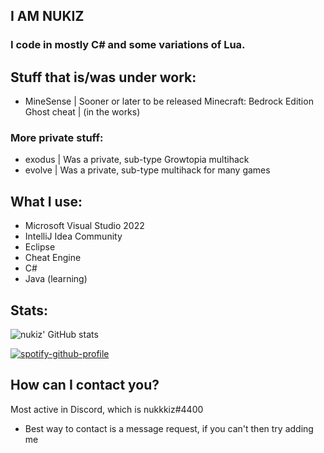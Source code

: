 ## I AM NUKIZ
### I code in mostly C# and some variations of Lua.

## Stuff that is/was under work: 

- MineSense | Sooner or later to be released Minecraft: Bedrock Edition Ghost cheat | (in the works)
### More private stuff:
- exodus | Was a private, sub-type Growtopia multihack
- evolve | Was a private, sub-type multihack for many games

## What I use: 
- Microsoft Visual Studio 2022
- IntelliJ Idea Community
- Eclipse
- Cheat Engine
- C#
- Java (learning)

## Stats: 
![nukiz' GitHub stats](https://github-readme-stats.vercel.app/api?username=nukiz&show_icons=true&theme=dracula) 

[![spotify-github-profile](https://spotify-github-profile.vercel.app/api/view?uid=jkvbuoijb0grcqb1uxefjlzh0&cover_image=true&theme=default&show_offline=false&background_color=1a1a1a&bar_color=53b14f&bar_color_cover=false)](https://github.com/kittinan/spotify-github-profile)

## How can I contact you?
Most active in Discord, which is nukkkiz#4400
- Best way to contact is a message request, if you can't then try adding me
